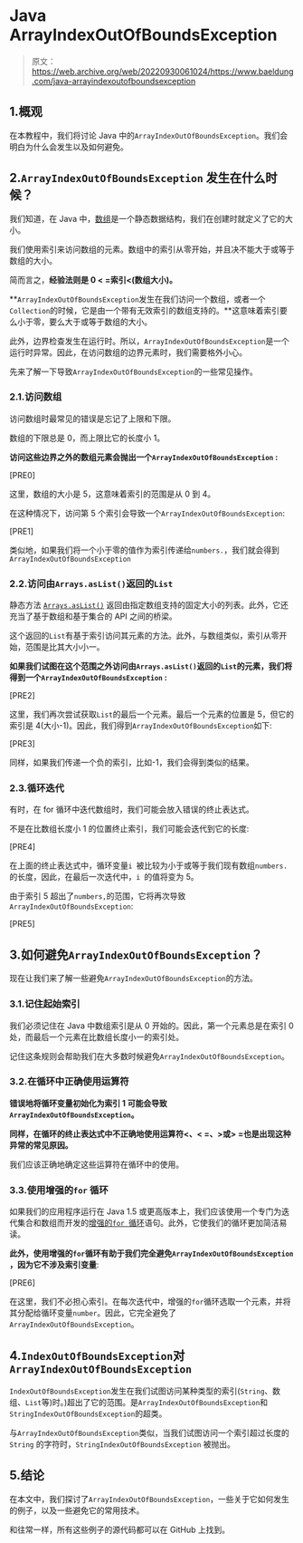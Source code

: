 # Java ArrayIndexOutOfBoundsException

> 原文：<https://web.archive.org/web/20220930061024/https://www.baeldung.com/java-arrayindexoutofboundsexception>

## 1.概观

在本教程中，我们将讨论 Java 中的`ArrayIndexOutOfBoundsException`。我们会明白为什么会发生以及如何避免。

## 2.`ArrayIndexOutOfBoundsException` 发生在什么时候？

我们知道，在 Java 中，[数组](/web/20220803133836/https://www.baeldung.com/java-arrays-guide)是一个静态数据结构，我们在创建时就定义了它的大小。

我们使用索引来访问数组的元素。数组中的索引从零开始，并且决不能大于或等于数组的大小。

简而言之，**经验法则是 0 < =索引<(数组大小)。**

**`ArrayIndexOutOfBoundsException`发生在我们访问一个数组，或者一个`Collection`的时候，它是由一个带有无效索引的数组支持的。**这意味着索引要么小于零，要么大于或等于数组的大小。

此外，边界检查发生在运行时。所以，`ArrayIndexOutOfBoundsException`是一个运行时异常。因此，在访问数组的边界元素时，我们需要格外小心。

先来了解一下导致`ArrayIndexOutOfBoundsException`的一些常见操作。

### 2.1.访问数组

访问数组时最常见的错误是忘记了上限和下限。

数组的下限总是 0，而上限比它的长度小 1。

**访问这些边界之外的数组元素会抛出一个`ArrayIndexOutOfBoundsException` :**

[PRE0]

这里，数组的大小是 5，这意味着索引的范围是从 0 到 4。

在这种情况下，访问第 5 个索引会导致一个`ArrayIndexOutOfBoundsException`:

[PRE1]

类似地，如果我们将一个小于零的值作为索引传递给`numbers.`，我们就会得到`ArrayIndexOutOfBoundsException`

### 2.2.访问由`Arrays.asList()`返回的`List`

静态方法 [`Arrays.asList()`](/web/20220803133836/https://www.baeldung.com/java-arrays-aslist-vs-new-arraylist#arraysaslist) 返回由指定数组支持的固定大小的列表。此外，它还充当了基于数组和基于集合的 API 之间的桥梁。

这个返回的`List`有基于索引访问其元素的方法。此外，与数组类似，索引从零开始，范围是比其大小小一。

**如果我们试图在这个范围之外访问由`Arrays.asList()`返回的`List`的元素，我们将得到一个`ArrayIndexOutOfBoundsException` :**

[PRE2]

这里，我们再次尝试获取`List`的最后一个元素。最后一个元素的位置是 5，但它的索引是 4(大小-1)。因此，我们得到`ArrayIndexOutOfBoundsException`如下:

[PRE3]

同样，如果我们传递一个负的索引，比如-1，我们会得到类似的结果。

### 2.3.循环迭代

有时，在 for 循环中迭代数组时，我们可能会放入错误的终止表达式。

不是在比数组长度小 1 的位置终止索引，我们可能会迭代到它的长度:

[PRE4]

在上面的终止表达式中，循环变量`i `被比较为小于或等于我们现有数组`numbers.` 的长度，因此，在最后一次迭代中，`i `的值将变为 5。

由于索引 5 超出了`numbers,`的范围，它将再次导致`ArrayIndexOutOfBoundsException`:

[PRE5]

## 3.如何避免`ArrayIndexOutOfBoundsException`？

现在让我们来了解一些避免`ArrayIndexOutOfBoundsException`的方法。

### 3.1.记住起始索引

我们必须记住在 Java 中数组索引是从 0 开始的。因此，第一个元素总是在索引 0 处，而最后一个元素在比数组长度小一的索引处。

记住这条规则会帮助我们在大多数时候避免`ArrayIndexOutOfBoundsException`。

### 3.2.在循环中正确使用运算符

**错误地将循环变量初始化为索引 1 可能会导致`ArrayIndexOutOfBoundsException`。**

**同样，在循环的终止表达式中不正确地使用运算符<、< =、>或> =也是出现这种异常的常见原因。**

我们应该正确地确定这些运算符在循环中的使用。

### 3.3.使用增强的`for` 循环

如果我们的应用程序运行在 Java 1.5 或更高版本上，我们应该使用一个专门为迭代集合和数组而开发的[增强的`for `循环](/web/20220803133836/https://www.baeldung.com/java-for-loop)语句。此外，它使我们的循环更加简洁易读。

**此外，使用增强的`for`循环有助于我们完全避免`ArrayIndexOutOfBoundsException` ，因为它不涉及索引变量**:

[PRE6]

在这里，我们不必担心索引。在每次迭代中，增强的`for`循环选取一个元素，并将其分配给循环变量`number`。因此，它完全避免了`ArrayIndexOutOfBoundsException`。

## 4.`IndexOutOfBoundsException`对`ArrayIndexOutOfBoundsException`

`IndexOutOfBoundsException`发生在我们试图访问某种类型的索引(`String`、数组、`List`等)时。)超出了它的范围。是`ArrayIndexOutOfBoundsException`和`StringIndexOutOfBoundsException`的超类。

与`ArrayIndexOutOfBoundsException`类似，当我们试图访问一个索引超过长度的`String` 的字符时，`StringIndexOutOfBoundsException` 被抛出。

## 5.结论

在本文中，我们探讨了`ArrayIndexOutOfBoundsException`，一些关于它如何发生的例子，以及一些避免它的常用技术。

和往常一样，所有这些例子的源代码都可以在 GitHub 上找到。